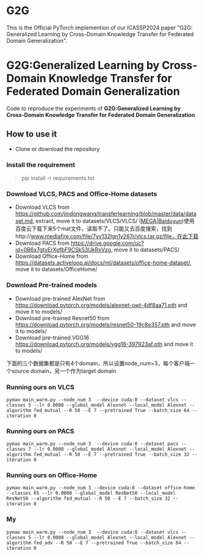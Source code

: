 # G2G
This is the Official PyTorch implemention of our ICASSP2024 paper "G2G: Generalized Learning by Cross-Domain Knowledge Transfer for Federated Domain Generalization".

# G2G:Generalized Learning by Cross-Domain Knowledge Transfer for Federated Domain Generalization
Code to reproduce the experiments of **G2G:Generalized Learning by Cross-Domain Knowledge Transfer for Federated Domain Generalization**.
## How to use it
* Clone or download the repository
### Install the requirement
 >  pip install -r requirements.txt
### Download VLCS, PACS and Office-Home datasets
* Download VLCS from https://github.com/jindongwang/transferlearning/blob/master/data/dataset.md, extract, move it to datasets/VLCS/VLCS/
([MEGA](https://mega.nz/#F!gTJxGTJK!w9UJjZVq3ClqGj4mBDmT4A)|[Baiduyun](https://pan.baidu.com/s/1nuNiJ0l))使用百度云下载下来5个mat文件，读取不了。只能又去百度搜索，找到http://www.mediafire.com/file/7yv132lgn1v267r/vlcs.tar.gz/file，在此下载
* Download PACS from https://drive.google.com/uc?id=0B6x7gtvErXgfbF9CSk53UkRxVzg, move it to datasets/PACS/
* Download Office-Home from https://datasets.activeloop.ai/docs/ml/datasets/office-home-dataset/, move it to datasets/OfficeHome/
### Download Pre-trained models
* Download pre-trained AlexNet from https://download.pytorch.org/models/alexnet-owt-4df8aa71.pth and move it to models/
* Download pre-trained Resnet50 from https://download.pytorch.org/models/resnet50-19c8e357.pth and move it to models/
* Download pre-trained VGG16 https://download.pytorch.org/models/vgg16-397923af.pth and move it to models/


下面的三个数据集都是只有4个domain，所以设置node_num=3，每个客户端一个source domain，另一个作为target domain
### Running ours on VLCS
``` 
pymao main_warm.py --node_num 3  --device cuda:0 --dataset vlcs --classes 5 --lr 0.0008 --global_model Alexnet --local_model Alexnet --algorithm fed_mutual --R 50 --E 7 --pretrained True --batch_size 64 --iteration 0 
```
### Running ours on PACS
``` 
pymao main_warm.py --node_num 3  --device cuda:0 --dataset pacs --classes 7 --lr 0.0008 --global_model Alexnet --local_model Alexnet --algorithm fed_mutual --R 50 --E 7 --pretrained True --batch_size 32 --iteration 0 
```
### Running ours on Office-Home
``` 
pymao main_warm.py --node_num 3 --device cuda:0 --dataset office-home --classes 65 --lr 0.0008 --global_model ResNet50 --local_model ResNet50 --algorithm fed_mutual --R 50 --E 7 --batch_size 32 --iteration 0 
```

### My

```
pymao main_warm.py --node_num 3  --device cuda:0 --dataset vlcs --classes 5 --lr 0.0008 --global_model Alexnet --local_model Alexnet --algorithm fed_adv --R 50 --E 7 --pretrained True --batch_size 64 --iteration 0 
```
